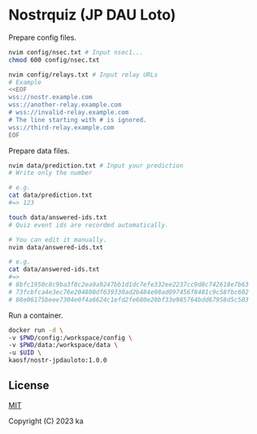 # Nostrquiz (JP DAU Loto)

Prepare config files.

```sh
nvim config/nsec.txt # Input nsec1...
chmod 600 config/nsec.txt

nvim config/relays.txt # Input relay URLs
# Example
<<EOF
wss://nostr.example.com
wss://another-relay.example.com
# wss://invalid-relay.example.com
# The line starting with # is ignored.
wss://third-relay.example.com
EOF
```

Prepare data files.

```sh
nvim data/prediction.txt # Input your prediction
# Write only the number

# e.g.
cat data/prediction.txt
#=> 123

touch data/answered-ids.txt
# Quiz event ids are recorded automatically.

# You can edit it manually.
nvim data/answered-ids.txt

# e.g.
cat data/answered-ids.txt
#=>
# 8bfc1950c8c9ba3f8c2ea9a9247bb1d1dc7efe332ee2237cc9d8c742618e7b63
# 73fcbfca4e3ec76e204808df639330ad2b484e98ad097456f8481c9c58fbc602
# 08e06175beee7304e0f4a6624c1efd2fe680e20bf33e985764bdd67958d5c503
```

Run a container.

```sh
docker run -d \
-v $PWD/config:/workspace/config \
-v $PWD/data:/workspace/data \
-u $UID \
kaosf/nostr-jpdauloto:1.0.0
```

## License

[MIT](http://opensource.org/licenses/MIT)

Copyright (C) 2023 ka
